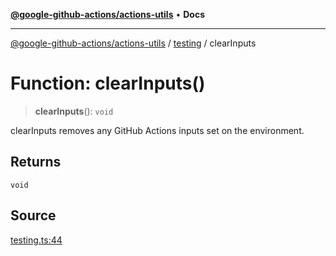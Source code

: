 [**@google-github-actions/actions-utils**](../../README.md) • **Docs**

***

[@google-github-actions/actions-utils](../../modules.md) / [testing](../README.md) / clearInputs

# Function: clearInputs()

> **clearInputs**(): `void`

clearInputs removes any GitHub Actions inputs set on the environment.

## Returns

`void`

## Source

[testing.ts:44](https://github.com/google-github-actions/actions-utils/blob/main/src/testing.ts#L44)
